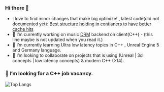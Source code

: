 ### Hi there 👋

- I love to find minor changes that make big optimize! , latest code(did not documented yet): [Best structure holding in contianers to have better cache hits ](https://quick-bench.com/q/TYcfwD0khRpbE53rn8cRtn7nmvA)
- 🔭 I’m currently working on music [DRM]([https://www.google.com](https://en.wikipedia.org/wiki/Digital_rights_management) "Digital rights management") backend on client(C++) - (this line maybe is not updated when you read it.)
- 🌱 I’m currently learning Ultra low latency topics in C++ , Unreal Engine 5  and Germany language.
- 👯 I’m looking to collaborate on projects that is using (Unreal | 3d concepts | low latency concepts) & modern C++ (>14). 

### 🤔 I’m looking for a C++ job vacancy.
 
![Top Langs](https://github-readme-stats.vercel.app/api/top-langs/?username=sc-one&layout=compact&show_icons=true) 

<!--
**SC-One/SC-One** is a ✨ _special_ ✨ repository because its `README.md` (this file) appears on your GitHub profile.

Here are some ideas to get you started:

- 🔭 I’m currently working on ...
- 🌱 I’m currently learning ...
- 👯 I’m looking to collaborate on ...
- 🤔 I’m looking for help with ...
- 💬 Ask me about ...
- 📫 How to reach me: ...
- 😄 Pronouns: ...
- ⚡ Fun fact: ...
![SC-One](https://github-readme-stats.vercel.app/api?username=SC-One&show_icons=true&theme=shades-of-purple)
[![GitHub Streak](http://github-readme-streak-stats.herokuapp.com?user=Sc-One&theme=dark&hide_border=true)](https://git.io/streak-stats)
-->
